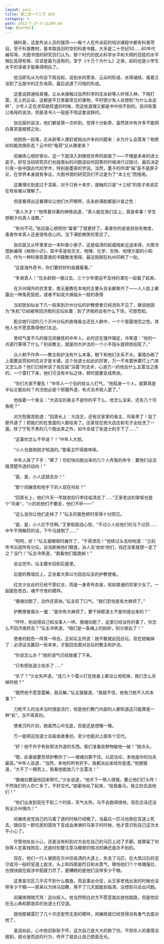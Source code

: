 ```yaml
---
layout: post
title: 第二百一十二节 反扑
category: 5
path: 2012-7-27-5-21200.md
tag: [normal]
---
```


　　搞科普，这是外派人员的强项——每个人在外派前的培训课程中都有科普项目。至于科普教材，基本取自旧时空的科普书籍，大多是二十世纪50……60年代编写得，大图书馆的研究员们认为，那个时代的民众科学水平和大明的百姓的水平相比高得有限，应该是最为适用的。至于《十万个为什么》之类，起码也是小学生水平的读者才能看得明白了。

　　他当即先从为何会下雨说起，说到水的蒸发、云朵的形成、水得凝结，接着又谈到了云层中的正负电荷，最后说道了闪电的形成。

　　这套说辞通俗易懂，让从未接触过自然科学的庄永龄等人听得入神，下雨打雷，天上的云朵，这都是平日里最常见的事物，平时很少有人会想到“为什么会这样”，少年人正在求知欲旺盛的时候，而这些道理又都是书中找不到的。民间有雷公电母的说法，但是读书人一般是不信这套说辞的。

　　张应宸的说法，他们都是第一次听到，觉得十分新奇，虽然其中有许多不能明白甚至是疑惑之处。

　　他刚告一段落，庄永龄等人便赶紧抛出许多的问题来：水为什么会蒸发？物质如何能改换形态？云中的“电荷”又从哪里来？

　　闵展炼心想好家伙，这一下就深入到微观世界的层面了——不愧是未来的进士底子。好在当初研究员们也就类似的问题该如何回答的时候进行过探讨，最后决定引用一些中国古代的学术，特别是墨家的学说。当然，墨子的所谓“端”是不是原子论，在学界本身就有争议，大图书馆的研究员们不过是为了“本土化”而借用。

　　这番理论到底过于深奥，对于只有十来岁，接触的只是“十三经”的孩子来说实在有些难以理解了。

　　但是看得出这番理论让他们大开眼界，庄永龄满脸都是兴奋之色：

　　“真人大才！”他带着仰慕的神情说道，“真人能在我们庄上，真是幸事！学生想朝夕向真人请教。”

　　“有何不可。”张应宸心想把你“毒害”了就更好了。毒害你的爸爸叔伯有难度，毒害你本真人还是很有信心的。当下满脸微笑的答应了。

　　张应宸又从怀里拿出一本科普小册子，这是临清的起威栈新近送来得，大图书馆新编得《格物小识》，其中多是些天文、物理、化学、生物、地理方面的小知识。作为一种科普启蒙类的书籍散发用得。最近刚刚在杭州印刷了一批。

　　“这是海外奇书，你们要好好的收藏着看。”

　　“多谢真人！”庄永龄刚一接过去，三个少年便迫不及待的凑在一起看了起来。

　　在沂州城外的农舍里，南无量教在本地的主要头目全都聚齐了——人人脸上都露出一种兔死狐悲，或者不如说大祸临头一般的表情

　　当初犹如仙女下凡一般来到沂州分坛的护教使者已经消失不见了，据说她因为“失机”已经被带回济南的总坛处置：到了济南府会有什么下场，可想而知。

　　配合她行动的几个沂州分坛的直辖香主还在人群中，一个个面露惶恐之色。其他人也不愿意靠得他们太近。

　　曾经气度不凡的接见闵展炼的中年人，此时还在强作镇定，冷笑道：“他的一点道行算得了什么？别说教主，就是四大护法的一个小手指头就把他掐死了。”

　　众人默不作声——教主和护法有什么本事，眼下和他们关系不大。事情办砸了上面要追究如何应对才是关键。这个张道士如此的厉害，万一不肯罢休要打上门来又怎么办？他们已经听说了张应宸“浴雷”的法术，心道万一的他会什么五雷法之类的，一个雷打下来，他们可没有半仙之体，顿时就要变成焦炭。

　　“你们大家不要乱！”中年人一个劲的给众人打气，“他孤身一个人，就算真是半仙又能如何？何况他必是个邪魔外道，有点法术唬人罢了。”

　　他指着一个香主：“大店庄的香主不是你的手下么，他怎么没来，还有几个司香呢？”

　　对方愁眉苦脸道：“回禀长上：大店庄，还有庄家里的香主、司香黑了！投了那外道了！把我们的在里面的人都给卖了。庄家现在把大店庄和宅子全给洗了一遍，除了宁死不黑的几个跑出来之外，如今全成了张道士的手下了……”

　　“这事你怎么不早说？！”中年人大怒。

　　“小人也是刚刚才知道的。”那香主吓得直哆嗦。

　　中年人挥了下手：“算了！你赶快向跑出来的几个人传我的命令：要他们设法搞清楚外道的动向！”

　　“是，是，小人这就去办！”

　　“那个闵展炼和他手下的人现在何处？”

　　“回禀长上，他们今天一早就收拾行李往临清去了……”王家老店的掌柜也是个“司香”，“小的劝他们不要走，他们不听——”

　　“这么说你让他们走掉了？”坛主的面色顿时变得十分阴沉。

　　“是，是，小人拦不住啊。”王掌柜胆战心惊，“不过小人给他们的马下过药……中午不用解药的话，下午马就倒了……”

　　“呵呵，好！”坛主眉眼顿时展开了，“干得漂亮！”他转过头去吩咐道：“立刻传书沿途所有分坛，设法断掉他们粮食。派人去‘劝劝’他们，钱还没拿就想一走了之？没门！”坛主冷笑道，“我看他们能跑掉！”

　　会议完毕。坛主踱步回到后屋里。

　　后屋的靠墙炕上，正坐着大家以为回总坛去的护教使者。

　　红衣少女此时已经不穿红衣，而是一身青布衣装，宛如普通的农家少女了。一副面色苍白，魂不守舍的模样。

　　“搜魂剑跑了，动作还真快。”坛主叹了口气，“我们恐怕是有大麻烦了。”

　　护教使者眉头一皱：“是你有大麻烦了。要干掉那道士不是你提出来的？”

　　“哼哼，别说得自己和没事人一样。搜魂剑跑了，这里已经没你的事了，你怎么不回济南府去？”坛主冷笑道，“咱们是一条绳上的蚂蚱，别分彼此了！”

　　使者的脸色一阵青一阵白，正如坛主所说：她不敢就此回总坛，现在她输掉了：必须设法赢回一些本来，才能回去面对总坛的教主和护法。

　　“你说怎么办？”她的语气已经放缓了下来。

　　“只有把张道士给杀了……”

　　“杀了？”少女失声道，“连几十个雷火打在他身上都没让他死掉，我们怎么杀掉的他？”

　　“既然他不愿意雷解，就兵解。”坛主狠狠道，“我就不信，他有刀枪不入的本事？”

　　刀枪不入的法术当时很是流行，但是他们教门内部的人都知道这只能算是一种“彩”，当不得真的。

　　使者沉吟片刻，她虽然心中无底，但是还是想赌一赌。

　　万一能把这张道士击毙或者重创，至少也能对上面有个交代。

　　“好！他不外乎有些邪法外道的东西。我们准备些秽物破他一破！”她点头。

　　“嗯，此事就要劳烦护教你了——搜魂剑靠不住。以武功论，本地是你的功夫最高。”中年人说道，“当然，本地的所有好手，我都派出来给你差遣。”他狠狠道，“大不了一拥而上，我看他能放几个五雷法！”

　　“搜魂剑要逼他回来帮忙。”少女说道，“他手下一帮人很强，要让他们打头阵！不然我们的人伤亡多了，不好交代。”她霍地站了起来，“给我备马，我立刻去追他们！”

　　“他们出发到现在不到二个时辰，天气太热，马不会跑得很快，现在应该还没有出沂州境内！”

　　闵展炼发觉自己的马着了道的时候已经晚了。当最后一匹马也倒在官道上死去，随后在一群饥民的围攻下变成血淋淋的马架子的时候，他才意识到自己这次太不小心了。

　　尽管他处处小心，还是没有料到对方会在自己的马匹上动了手脚。就算留了何伯等人在客栈照应，还是时刻要注意马棚里的情况的确还是办不到的。

　　现在，他们一行人被困在沂州往临清的大道上，失去了马匹，在大雨过后的泥泞成河一般的官道上跋涉，头上和四周是烈日和水蒸气，哪怕他们个个体魄强壮，也很快就在跋涉中筋疲力尽了。更糟糕的是他们没带多少干粮。

　　这里是灾区几乎买不到什么粮食。而且事出仓促，从王家老栈出发的时候也没带多少干粮——原来以为快马加鞭，用不了几天就能到临清，没想到马会出问题。

　　闵展炼暗暗咒骂：这伙妖人。他当然明白对方不愿意就此放他跑路，但是他实在无心再和那诡异的张道士打交道。

　　就他那被雷打了几十次还安然无恙的模样，闵展练就已经觉得没有勇气去面对他了。

　　虽说如此，心中依旧耿耿于怀。这次自己是大大的跌了份。不但杀人的事情没做到，就仓皇而逃的行为，传开了就会让自己颜面无光。
